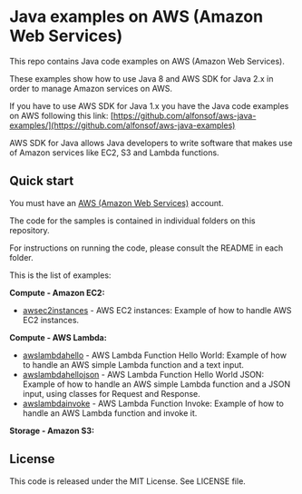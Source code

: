 # Java examples on AWS (Amazon Web Services)

This repo contains Java code examples on AWS (Amazon Web Services).

These examples show how to use Java 8 and AWS SDK for Java 2.x in order to manage Amazon services on AWS.

If you have to use AWS SDK for Java 1.x you have the Java code examples on AWS following this link: [https://github.com/alfonsof/aws-java-examples/](https://github.com/alfonsof/aws-java-examples)

AWS SDK for Java allows Java developers to write software that makes use of Amazon services like EC2, S3 and Lambda functions.

## Quick start

You must have an [AWS (Amazon Web Services)](http://aws.amazon.com/) account.

The code for the samples is contained in individual folders on this repository.

For instructions on running the code, please consult the README in each folder.

This is the list of examples:

**Compute - Amazon EC2:**

* [awsec2instances](/awsec2instances) - AWS EC2 instances: Example of how to handle AWS EC2 instances.
  
**Compute - AWS Lambda:**

* [awslambdahello](/awslambdahello) - AWS Lambda Function Hello World: Example of how to handle an AWS simple Lambda function and a text input.
* [awslambdahellojson](/awslambdahellojson) - AWS Lambda Function Hello World JSON: Example of how to handle an AWS simple Lambda  function and a JSON input, using classes for Request and Response.
* [awslambdainvoke](/awslambdainvoke) - AWS Lambda Function Invoke: Example of how to handle an AWS Lambda function and invoke it.

**Storage - Amazon S3:**


## License

This code is released under the MIT License. See LICENSE file.